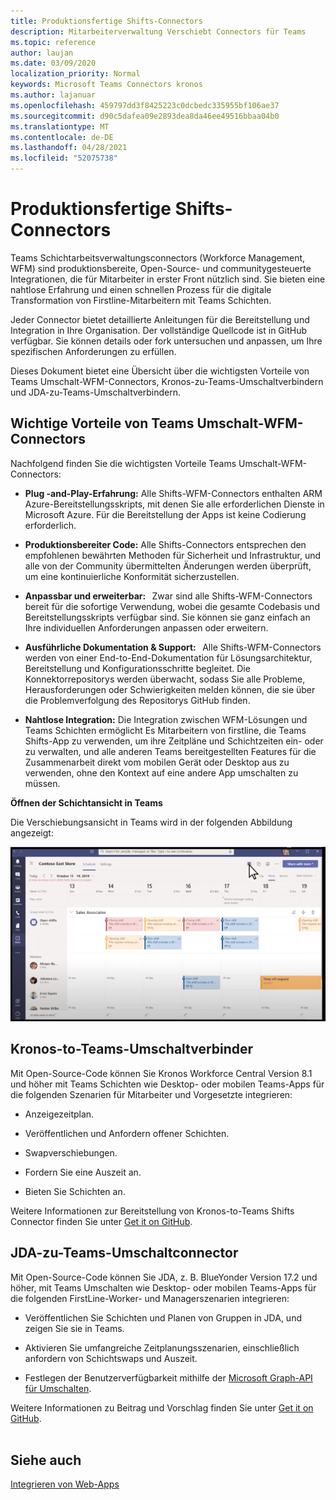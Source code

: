 ```yaml
---
title: Produktionsfertige Shifts-Connectors
description: Mitarbeiterverwaltung Verschiebt Connectors für Teams
ms.topic: reference
author: laujan
ms.date: 03/09/2020
localization_priority: Normal
keywords: Microsoft Teams Connectors kronos
ms.author: lajanuar
ms.openlocfilehash: 459797dd3f8425223c0dcbedc335955bf106ae37
ms.sourcegitcommit: d90c5dafea09e2893dea8da46ee49516bbaa04b0
ms.translationtype: MT
ms.contentlocale: de-DE
ms.lasthandoff: 04/28/2021
ms.locfileid: "52075738"
---
```

# <a name="production-ready-shifts-connectors"></a>Produktionsfertige Shifts-Connectors  

Teams Schichtarbeitsverwaltungsconnectors (Workforce Management, WFM) sind produktionsbereite, Open-Source- und communitygesteuerte Integrationen, die für Mitarbeiter in erster Front nützlich sind. Sie bieten eine nahtlose Erfahrung und einen schnellen Prozess für die digitale Transformation von Firstline-Mitarbeitern mit Teams Schichten. 

Jeder Connector bietet detaillierte Anleitungen für die Bereitstellung und Integration in Ihre Organisation. Der vollständige Quellcode ist in GitHub verfügbar. Sie können details oder fork untersuchen und anpassen, um Ihre spezifischen Anforderungen zu erfüllen.   

Dieses Dokument bietet eine Übersicht über die wichtigsten Vorteile von Teams Umschalt-WFM-Connectors, Kronos-zu-Teams-Umschaltverbindern und JDA-zu-Teams-Umschaltverbindern.

## <a name="key-benefits-of-teams-shifts-wfm-connectors"></a>Wichtige Vorteile von Teams Umschalt-WFM-Connectors

Nachfolgend finden Sie die wichtigsten Vorteile Teams Umschalt-WFM-Connectors:

* **Plug -and-Play-Erfahrung:** Alle Shifts-WFM-Connectors enthalten ARM Azure-Bereitstellungsskripts, mit denen Sie alle erforderlichen Dienste in Microsoft Azure. Für die Bereitstellung der Apps ist keine Codierung erforderlich.

* **Produktionsbereiter Code:** Alle Shifts-Connectors entsprechen den empfohlenen bewährten Methoden für Sicherheit und Infrastruktur, und alle von der Community übermittelten Änderungen werden überprüft, um eine kontinuierliche Konformität sicherzustellen.

* **Anpassbar und erweiterbar:**   Zwar sind alle Shifts-WFM-Connectors bereit für die sofortige Verwendung, wobei die gesamte Codebasis und Bereitstellungsskripts verfügbar sind. Sie können sie ganz einfach an Ihre individuellen Anforderungen anpassen oder erweitern.

* **Ausführliche Dokumentation & Support:**   Alle Shifts-WFM-Connectors werden von einer End-to-End-Dokumentation für Lösungsarchitektur, Bereitstellung und Konfigurationsschritte begleitet. Die Konnektorrepositorys werden überwacht, sodass Sie alle Probleme, Herausforderungen oder Schwierigkeiten melden können, die sie über die Problemverfolgung des Repositorys GitHub finden.

* **Nahtlose Integration:** Die Integration zwischen WFM-Lösungen und Teams Schichten ermöglicht Es Mitarbeitern von firstline, die Teams Shifts-App zu verwenden, um ihre Zeitpläne und Schichtzeiten ein- oder zu verwalten, und alle anderen Teams bereitgestellten Features für die Zusammenarbeit direkt vom mobilen Gerät oder Desktop aus zu verwenden, ohne den Kontext auf eine andere App umschalten zu müssen.  

**Öffnen der Schichtansicht in Teams** 

Die Verschiebungsansicht in Teams wird in der folgenden Abbildung angezeigt: 

![Offene Schichten in Teams](../assets/images/teams-open-shifts-view.png)

## <a name="kronos-to-teams-shifts-connector"></a>Kronos-to-Teams-Umschaltverbinder

Mit Open-Source-Code können Sie Kronos Workforce Central Version 8.1 und höher mit Teams Schichten wie Desktop- oder mobilen Teams-Apps für die folgenden Szenarien für Mitarbeiter und Vorgesetzte integrieren:

* Anzeigezeitplan.

* Veröffentlichen und Anfordern offener Schichten.

* Swapverschiebungen.

* Fordern Sie eine Auszeit an.

* Bieten Sie Schichten an.

Weitere Informationen zur Bereitstellung von Kronos-to-Teams Shifts Connector finden Sie unter [Get it on GitHub](https://aka.ms/KronosShiftsConnector).

## <a name="jda-to-teams-shifts-connector"></a>JDA-zu-Teams-Umschaltconnector

Mit Open-Source-Code können Sie JDA, z. B. BlueYonder Version 17.2 und höher, mit Teams Umschalten wie Desktop- oder mobilen Teams-Apps für die folgenden FirstLine-Worker- und Managerszenarien integrieren:

* Veröffentlichen Sie Schichten und Planen von Gruppen in JDA, und zeigen Sie sie in Teams.

* Aktivieren Sie umfangreiche Zeitplanungsszenarien, einschließlich anfordern von Schichtswaps und Auszeit.

* Festlegen der Benutzerverfügbarkeit mithilfe der [Microsoft Graph-API für Umschalten](/graph/api/resources/shift?view=graph-rest-beta&preserve-view=true).

Weitere Informationen zu Beitrag und Vorschlag finden Sie unter [Get it on GitHub](https://aka.ms/JDAShiftsConnector).</br></br>

## <a name="see-also"></a>Siehe auch

[Integrieren von Web-Apps](~/samples/integrate-web-apps-overview.md)
